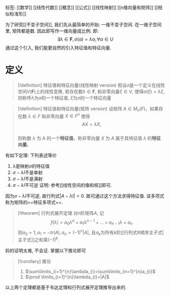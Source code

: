 标签: [[数学]] [[线性代数]] [[概念]] [[公式]] [[线性映射]] [[n维向量和矩阵]] [[相似标准形]]

为了研究[[不变子空间]], 我们先从最简单的开始: 一维不变子空间. 在一维子空间里, 矩阵都是数. 因此即写作一维向量成比例. 即: 
$$
\exists\lambda \in \mathbf{F},\sigma(\alpha)=\lambda\alpha,\forall \alpha \in U
$$
通过这个引入, 我们能更自然的引入特征值和特征向量. 

# 定义

>[!definition] 特征值和特征向量(线性映射 version)
>假设$\sigma$是一个定义在线性空间$V(\mathbf{F})$上的线性变换, 若存在数$\lambda \in \mathbf{F}$, 和非零向量$\xi \in V$, 使得$\sigma(\xi)=\lambda \xi$, 则称呼$\lambda$为$\sigma$的一个特征值, $\xi$为$\sigma$的一个特征向量

>[!definition] 特征值和特征向量(矩阵 version)
>设矩阵 $A \in M_n(F)$，如果存在数 $\lambda \in F$ 和非零向量 $X \in F^n$ 使得  $$AX = \lambda X,$$  
>则称数 $\lambda$ 为 $A$ 的一个**特征值**，称非零向量 $X$ 为 $A$ 属于其特征值 $\lambda$ 的**特征向量**。  

有如下定理: 下列表述等价
1. $\lambda$是映射$\sigma$的特征值
2. $\sigma-\lambda I$不是单射
3. $\sigma-\lambda I$不是满射
4. $\sigma-\lambda I$不可逆
证明: 参考[[线性空间的像和核]]即可. 

因为$\sigma-\lambda I$不可逆, 故行列式$|A-\lambda I|=0$. 故可通过这个方法求得特征值. 该多项式称为矩阵的==特征多项式==. 

>[!theorem] 行列式展开定理
>对$n$阶矩阵$A$, 记
>$$f(\lambda)=a_{0}\lambda^{n}+a_{1}\lambda^{n-1}+\dots+a_{n-1}\lambda+a_{n}$$
>则$a_{0}=1,a_{1}=-tr(A),a_{n}=(-1)^{n}|A|$, 且$a_{k}$为所有$k$阶[[行列式#顺序主子式|主子式]]之和乘$(-1)^{k}$. 

妈的证明太难, 不会证. 掌握以下推论即可
>[!corollary] 推论
>1. $\sum\limits_{i=1}^{n}\lambda_{i}=\sum\limits_{n=1}^{n}a_{ii}$
>2. $\prod \limits_{i=1}^{n}\lambda_{i}=|A|$

以上两个定理都是基于韦达定理和行列式展开定理推导出来的. 